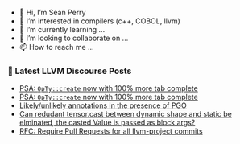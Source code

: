 - 👋 Hi, I’m Sean Perry
- 👀 I’m interested in compilers (c++, COBOL, llvm)
- 🌱 I’m currently learning ...
- 💞️ I’m looking to collaborate on ...
- 📫 How to reach me ...

<!---
s66perry/s66perry is a ✨ special ✨ repository because its `README.md` (this file) appears on your GitHub profile.
You can click the Preview link to take a look at your changes.
--->
### 📕 Latest LLVM Discourse Posts

<!-- DISCOURSE-LLVM:START -->
- [PSA: `OpTy::create` now with 100% more tab complete](https://discourse.llvm.org/t/psa-opty-create-now-with-100-more-tab-complete/87339#post_11)
- [PSA: `OpTy::create` now with 100% more tab complete](https://discourse.llvm.org/t/psa-opty-create-now-with-100-more-tab-complete/87339#post_10)
- [Likely/unlikely annotations in the presence of PGO](https://discourse.llvm.org/t/likely-unlikely-annotations-in-the-presence-of-pgo/88654#post_2)
- [Can redudant tensor.cast between dynamic shape and static be elminated, the casted Value is passed as block args?](https://discourse.llvm.org/t/can-redudant-tensor-cast-between-dynamic-shape-and-static-be-elminated-the-casted-value-is-passed-as-block-args/88631#post_7)
- [RFC: Require Pull Requests for all llvm-project commits](https://discourse.llvm.org/t/rfc-require-pull-requests-for-all-llvm-project-commits/88164?page=4#post_74)
<!-- DISCOURSE-LLVM:END -->
